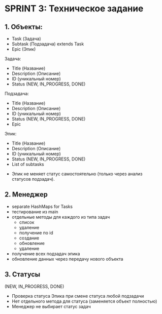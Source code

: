 # SPRINT 3: Техническое задание

## 1. Объекты:
* Task (Задача)
* Subtask (Подзадача) extends Task
* Epiс (Эпик) 

Задача:
* Title (Название)
* Description (Описание)
* ID (уникальный номер)
* Status (NEW, IN_PROGRESS, DONE)

Подзадача: 
* Title (Название)
* Description (Описание)
* ID (уникальный номер)
* Status (NEW, IN_PROGRESS, DONE)
* Epic

Эпик:
* Title (Название)
* Description (Описание)
* ID (уникальный номер)
* Status (NEW, IN_PROGRESS, DONE)
* List of subtasks
- Эпик не меняет статус самостоятельно (только через анализ статусов подзадач).

## 2. Менеджер
* separate HashMaps for Tasks
* тестирование из main 
* отдельные методы для каждого из типа задач 
  * список 
  * удаление
  * получение по id
  * создание
  * обновление 
  * удаление
* получение всех подзадач эпика
* обновление данных через передачу нового объекта

## 3. Статусы 
(NEW, IN_PROGRESS, DONE)
* Проверка статуса Эпика при смене статуса любой подзадачи
* Нет отдельного метода для статуса (заменяется объект полностью)
* Менеджер не выбирает статус задач







